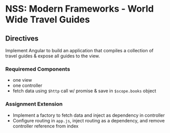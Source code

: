 # NSS: Modern Frameworks - World Wide Travel Guides

## Directives

Implement Angular to build an application that compiles a collection of travel guides & expose all guides to the view.

### Requiremed Components
+ one view
+ one controller
+ fetch data using `$http` call w/ promise & save in `$scope.books` object

### Assignment Extension
+ Implement a factory to fetch data and inject as dependency in controller
+ Configure routing in `app.js`, inject routing as a dependency, and remove controller reference from index

